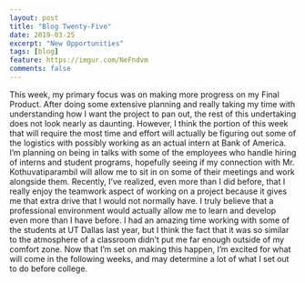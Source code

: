 ```yaml
---
layout: post
title: "Blog Twenty-Five"
date: 2019-03-25
excerpt: "New Opportunities"
tags: [blog]
feature: https://imgur.com/NeFndvm
comments: false
---
```


This week, my primary focus was on making more progress on my Final Product. After doing some extensive planning and really taking my time with understanding how I want the project to pan out, the rest of this undertaking does not look nearly as daunting. However, I think the portion of this week that will require the most time and effort will actually be figuring out some of the logistics with possibly working as an actual intern at Bank of America. I’m planning on being in talks with some of the employees who handle hiring of interns and student programs, hopefully seeing if my connection with Mr. Kothuvatiparambil will allow me to sit in on some of their meetings and work alongside them. Recently, I’ve realized, even more than I did before, that I really enjoy the teamwork aspect of working on a project because it gives me that extra drive that I would not normally have. I truly believe that a professional environment would actually allow me to learn and develop even more than I have before. I had an amazing time working with some of the students at UT Dallas last year, but I think the fact that it was so similar to the atmosphere of a classroom didn’t put me far enough outside of my comfort zone. Now that I’m set on making this happen, I’m excited for what will come in the following weeks, and may determine a lot of what I set out to do before college. 
